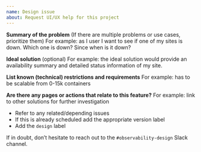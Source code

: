 ```yaml
---
name: Design issue
about: Request UI/UX help for this project
---
```


**Summary of the problem** (If there are multiple problems or use cases, prioritize them)
For example: as I user I want to see if one of my sites is down. Which one is down? Since when is it down?

**Ideal solution** (optional)
For example: the ideal solution would provide an availability summary and detailed status information of my site.

**List known (technical) restrictions and requirements**
For example: has to be scalable from 0-15k containers

**Are there any pages or actions that relate to this feature?**
For example: link to other solutions for further investigation

- Refer to any related/depending issues
- If this is already scheduled add the appropriate version label
- Add the `design` label


If in doubt, don’t hesitate to reach out to the `#observability-design` Slack channel.
